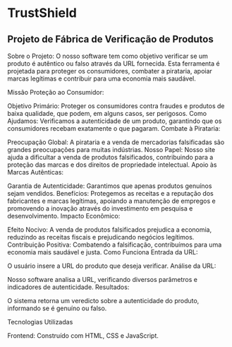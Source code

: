 # TrustShield

## Projeto de Fábrica de Verificação de Produtos
Sobre o Projeto:
O nosso software tem como objetivo verificar se um produto é autêntico ou falso através da URL fornecida. Esta ferramenta é projetada para proteger os consumidores, combater a pirataria, apoiar marcas legítimas e contribuir para uma economia mais saudável.

Missão
Proteção ao Consumidor:

Objetivo Primário: Proteger os consumidores contra fraudes e produtos de baixa qualidade, que podem, em alguns casos, ser perigosos.
Como Ajudamos: Verificamos a autenticidade de um produto, garantindo que os consumidores recebam exatamente o que pagaram.
Combate à Pirataria:

Preocupação Global: A pirataria e a venda de mercadorias falsificadas são grandes preocupações para muitas indústrias.
Nosso Papel: Nosso site ajuda a dificultar a venda de produtos falsificados, contribuindo para a proteção das marcas e dos direitos de propriedade intelectual.
Apoio às Marcas Autênticas:

Garantia de Autenticidade: Garantimos que apenas produtos genuínos sejam vendidos.
Benefícios: Protegemos as receitas e a reputação dos fabricantes e marcas legítimas, apoiando a manutenção de empregos e promovendo a inovação através do investimento em pesquisa e desenvolvimento.
Impacto Econômico:

Efeito Nocivo: A venda de produtos falsificados prejudica a economia, reduzindo as receitas fiscais e prejudicando negócios legítimos.
Contribuição Positiva: Combatendo a falsificação, contribuímos para uma economia mais saudável e justa.
Como Funciona
Entrada da URL:

O usuário insere a URL do produto que deseja verificar.
Análise da URL:

Nosso software analisa a URL, verificando diversos parâmetros e indicadores de autenticidade.
Resultados:

O sistema retorna um veredicto sobre a autenticidade do produto, informando se é genuíno ou falso.

Tecnologias Utilizadas

Frontend: Construído com HTML, CSS e JavaScript.
